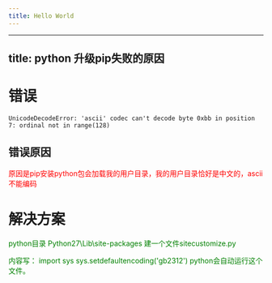 ```yaml
---
title: Hello World
---
```

---
title: python 升级pip失败的原因
---
# 错误
``` shell
UnicodeDecodeError: 'ascii' codec can't decode byte 0xbb in position 7: ordinal not in range(128)
```
## 错误原因
<font color=red>原因是pip安装python包会加载我的用户目录，我的用户目录恰好是中文的，ascii不能编码</font>
# 解决方案
<font color=green>python目录 Python27\Lib\site-packages 建一个文件sitecustomize.py 

内容写： 
import sys 
sys.setdefaultencoding('gb2312') 
python会自动运行这个文件。</font>
